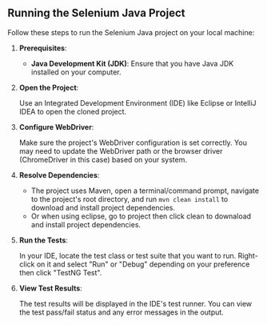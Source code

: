 ## Running the Selenium Java Project

Follow these steps to run the Selenium Java project on your local machine:

1. **Prerequisites**:
   
   - **Java Development Kit (JDK)**: Ensure that you have Java JDK installed on your computer.

2. **Open the Project**:

   Use an Integrated Development Environment (IDE) like Eclipse or IntelliJ IDEA to open the cloned project.

3. **Configure WebDriver**:

   Make sure the project's WebDriver configuration is set correctly. You may need to update the WebDriver path or the browser driver (ChromeDriver in this case) based on your system.

4. **Resolve Dependencies**:

   - The project uses Maven, open a terminal/command prompt, navigate to the project's root directory, and run `mvn clean install` to download and install project dependencies.
   - Or when using eclipse, go to project then click clean to downaload and install project dependencies.

5. **Run the Tests**:

   In your IDE, locate the test class or test suite that you want to run. Right-click on it and select "Run" or "Debug" depending on your preference then click "TestNG Test".

6. **View Test Results**:

   The test results will be displayed in the IDE's test runner. You can view the test pass/fail status and any error messages in the output.

